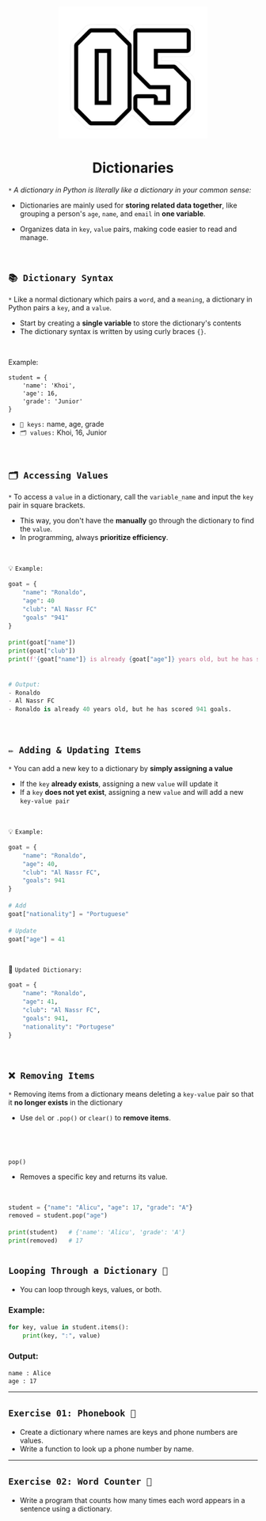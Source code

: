 <div align="center">
    <img src="https://github.com/viethaa/intro-to-python/blob/main/assets/05.png" alt="02" width="300">
    <h1>Dictionaries</h1>
</div>

 `*` *A dictionary in Python is literally like a dictionary in your common sense:*

 - Dictionaries are mainly used for **storing related data together**, like grouping a person's `age`, `name`, and `email` in **one variable**.

 - Organizes data in `key`, `value` pairs, making code easier to read and manage.

<br>

## ```📚 Dictionary Syntax```

`*` Like a normal dictionary which pairs a `word`, and a `meaning`, a dictionary in Python pairs a `key`, and a `value`.
- Start by creating a **single variable** to store the dictionary's contents
- The dictionary syntax is written by using curly braces `{}`.

<br>

Example:
```python3
student = {
    'name': 'Khoi',
    'age': 16,
    'grade': 'Junior'
}
```

- `🔑 keys:` name, age, grade
- `🗂️ values:` Khoi, 16, Junior

<br>


## ```🗂️ Accessing Values```

`*` To access a `value` in a dictionary, call the `variable_name` and input the `key` pair in square brackets.
- This way, you don't have the **manually** go through the dictionary to find the `value`.
- In programming, always **prioritize efficiency**.

<br>

💡 `Example:`
```python
goat = {
    "name": "Ronaldo",
    "age": 40
    "club": "Al Nassr FC"
    "goals" "941"
}

print(goat["name"])
print(goat["club"])
print(f'{goat["name"]} is already {goat["age"]} years old, but he has scored {goat["goals"]} goals.')


# Output:
- Ronaldo
- Al Nassr FC
- Ronaldo is already 40 years old, but he has scored 941 goals.
```

<br>

## ```✏️ Adding & Updating Items```

`*` You can add a new key to a dictionary by **simply assigning a value**
- If the `key` **already exists**, assigning a new `value` will update it
- If a `key` **does not yet exist**, assigning a new `value` and will add a new `key-value pair`

<br>

💡 `Example:`
```python
goat = {
    "name": "Ronaldo",
    "age": 40,
    "club": "Al Nassr FC",
    "goals": 941
}

# Add
goat["nationality"] = "Portuguese"

# Update
goat["age"] = 41

```

<br>

📖 `Updated Dictionary:`
```python
goat = {
    "name": "Ronaldo",
    "age": 41,
    "club": "Al Nassr FC",
    "goals": 941,
    "nationality": "Portugese"
}
```

<br>

## ```❌ Removing Items```

`*` Removing items from a dictionary means deleting a `key-value` pair so that it **no longer exists** in the dictionary
- Use `del` or `.pop()` or `clear()` to **remove items**.

#

<br>

`pop()`
- Removes a specific key and returns its value.

<br>

```python
student = {"name": "Alicu", "age": 17, "grade": "A"}
removed = student.pop("age")  

print(student)   # {'name': 'Alicu', 'grade': 'A'}
print(removed)   # 17
```
#

## ```Looping Through a Dictionary 🔄```

* You can loop through keys, values, or both.

### Example:

```python
for key, value in student.items():
    print(key, ":", value)
```

### Output:

```
name : Alice
age : 17
```

---

## ```Exercise 01: Phonebook 📱```

* Create a dictionary where names are keys and phone numbers are values.  
* Write a function to look up a phone number by name.

---

## ```Exercise 02: Word Counter 📝```

* Write a program that counts how many times each word appears in a sentence using a dictionary.
